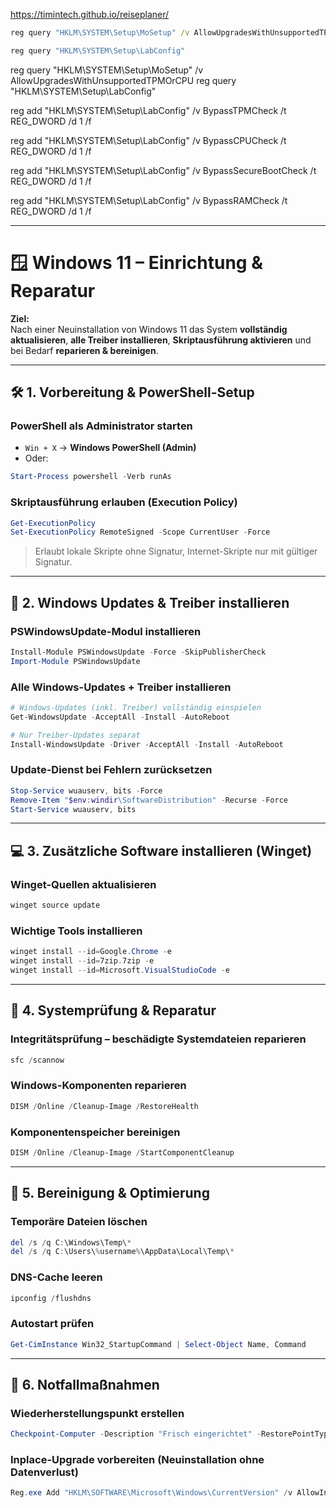 https://timintech.github.io/reiseplaner/




```bat
reg query "HKLM\SYSTEM\Setup\MoSetup" /v AllowUpgradesWithUnsupportedTPMOrCPU
```

```bat
reg query "HKLM\SYSTEM\Setup\LabConfig"
```




reg query "HKLM\SYSTEM\Setup\MoSetup" /v AllowUpgradesWithUnsupportedTPMOrCPU
reg query "HKLM\SYSTEM\Setup\LabConfig"





reg add "HKLM\SYSTEM\Setup\LabConfig" /v BypassTPMCheck /t REG_DWORD /d 1 /f

reg add "HKLM\SYSTEM\Setup\LabConfig" /v BypassCPUCheck /t REG_DWORD /d 1 /f

reg add "HKLM\SYSTEM\Setup\LabConfig" /v BypassSecureBootCheck /t REG_DWORD /d 1 /f

reg add "HKLM\SYSTEM\Setup\LabConfig" /v BypassRAMCheck /t REG_DWORD /d 1 /f


---

# 🪟 Windows 11 – Einrichtung & Reparatur

**Ziel:**  
Nach einer Neuinstallation von Windows 11 das System **vollständig aktualisieren**, **alle Treiber installieren**, **Skriptausführung aktivieren** und bei Bedarf **reparieren & bereinigen**.

---

## 🛠️ 1. Vorbereitung & PowerShell-Setup

### PowerShell als Administrator starten
- `Win + X` → **Windows PowerShell (Admin)**
- Oder:
```powershell
Start-Process powershell -Verb runAs
````

### Skriptausführung erlauben (Execution Policy)

```powershell
Get-ExecutionPolicy
Set-ExecutionPolicy RemoteSigned -Scope CurrentUser -Force
```

> Erlaubt lokale Skripte ohne Signatur, Internet-Skripte nur mit gültiger Signatur.

---

## 🔄 2. Windows Updates & Treiber installieren

### PSWindowsUpdate-Modul installieren

```powershell
Install-Module PSWindowsUpdate -Force -SkipPublisherCheck
Import-Module PSWindowsUpdate
```

### Alle Windows-Updates + Treiber installieren

```powershell
# Windows-Updates (inkl. Treiber) vollständig einspielen
Get-WindowsUpdate -AcceptAll -Install -AutoReboot

# Nur Treiber-Updates separat
Install-WindowsUpdate -Driver -AcceptAll -Install -AutoReboot
```

### Update-Dienst bei Fehlern zurücksetzen

```powershell
Stop-Service wuauserv, bits -Force
Remove-Item "$env:windir\SoftwareDistribution" -Recurse -Force
Start-Service wuauserv, bits
```

---

## 💻 3. Zusätzliche Software installieren (Winget)

### Winget-Quellen aktualisieren

```powershell
winget source update
```

### Wichtige Tools installieren

```powershell
winget install --id=Google.Chrome -e
winget install --id=7zip.7zip -e
winget install --id=Microsoft.VisualStudioCode -e
```

---

## 🧰 4. Systemprüfung & Reparatur

### Integritätsprüfung – beschädigte Systemdateien reparieren

```powershell
sfc /scannow
```

### Windows-Komponenten reparieren

```powershell
DISM /Online /Cleanup-Image /RestoreHealth
```

### Komponentenspeicher bereinigen

```powershell
DISM /Online /Cleanup-Image /StartComponentCleanup
```

---

## 🧹 5. Bereinigung & Optimierung

### Temporäre Dateien löschen

```powershell
del /s /q C:\Windows\Temp\*
del /s /q C:\Users\%username%\AppData\Local\Temp\*
```

### DNS-Cache leeren

```powershell
ipconfig /flushdns
```

### Autostart prüfen

```powershell
Get-CimInstance Win32_StartupCommand | Select-Object Name, Command
```

---

## 🚨 6. Notfallmaßnahmen

### Wiederherstellungspunkt erstellen

```powershell
Checkpoint-Computer -Description "Frisch eingerichtet" -RestorePointType MODIFY_SETTINGS
```

### Inplace-Upgrade vorbereiten (Neuinstallation ohne Datenverlust)

```powershell
Reg.exe Add "HKLM\SOFTWARE\Microsoft\Windows\CurrentVersion" /v AllowInplaceUpgrade /t REG_DWORD /f /d 1
```
